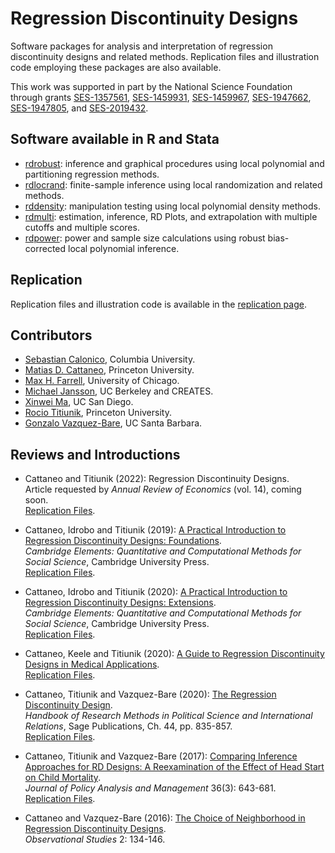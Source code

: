 # Regression Discontinuity Designs

Software packages for analysis and interpretation of regression discontinuity designs and related methods. Replication files and illustration code employing these packages are also available. 

This work was supported in part by the National Science Foundation through grants [SES-1357561](https://www.nsf.gov/awardsearch/showAward?AWD_ID=1357561), [SES-1459931](https://www.nsf.gov/awardsearch/showAward?AWD_ID=1459931), [SES-1459967](https://www.nsf.gov/awardsearch/showAward?AWD_ID=1459967), [SES-1947662](https://www.nsf.gov/awardsearch/showAward?AWD_ID=1947662), [SES-1947805](https://www.nsf.gov/awardsearch/showAward?AWD_ID=1947805), and [SES-2019432](https://www.nsf.gov/awardsearch/showAward?AWD_ID=2019432).

## Software available in R and Stata

- [rdrobust](https://github.com/rdpackages/rdrobust): inference and graphical procedures using local polynomial and partitioning regression methods.
- [rdlocrand](https://github.com/rdpackages/rdlocrand): finite-sample inference using local randomization and related methods.
- [rddensity](https://github.com/rdpackages/rddensity): manipulation testing using local polynomial density methods.
- [rdmulti](https://github.com/rdpackages/rdmulti): estimation, inference, RD Plots, and extrapolation with multiple cutoffs and multiple scores.
- [rdpower](https://github.com/rdpackages/rdpower): power and sample size calculations using robust bias-corrected local polynomial inference.

## Replication

Replication files and illustration code is available in the [replication page]().

## Contributors

- [Sebastian Calonico](https://sites.google.com/site/scalonico), Columbia University.
- [Matias D. Cattaneo](https://cattaneo.princeton.edu), Princeton University.
- [Max H. Farrell](https://maxhfarrell.com/), University of Chicago.
- [Michael Jansson](http://www.econ.berkeley.edu/~mjansson/index.html), UC Berkeley and CREATES.
- [Xinwei Ma](https://sites.google.com/view/xinweima), UC San Diego.
- [Rocio Titiunik](https://scholar.princeton.edu/titiunik), Princeton University.
- [Gonzalo Vazquez-Bare](https://sites.google.com/site/gvazquezbare), UC Santa Barbara.

## Reviews and Introductions

- Cattaneo and Titiunik (2022): Regression Discontinuity Designs.<br>
Article requested by <i>Annual Review of Economics</i> (vol. 14), coming soon.<br>
[Replication Files](https://github.com/rdpackages/replication).

- Cattaneo, Idrobo and Titiunik (2019): [A Practical Introduction to Regression Discontinuity Designs: Foundations]().<br>
_Cambridge Elements: Quantitative and Computational Methods for Social Science_, Cambridge University Press.<br>
[Replication Files](https://github.com/rdpackages/replication).

- Cattaneo, Idrobo and Titiunik (2020): [A Practical Introduction to Regression Discontinuity Designs: Extensions](https://rdpackages.github.io/references/Cattaneo-Idrobo-Titiunik_2018_CUP-Vol2.pdf).<br>
_Cambridge Elements: Quantitative and Computational Methods for Social Science_, Cambridge University Press.<br>
[Replication Files](https://github.com/rdpackages/replication).

- Cattaneo, Keele and Titiunik (2020): [A Guide to Regression Discontinuity Designs in Medical Applications]().<br>
[Replication Files](https://github.com/rdpackages/replication).

- Cattaneo, Titiunik and Vazquez-Bare (2020): [The Regression Discontinuity Design]().<br>
_Handbook of Research Methods in Political Science and International Relations_, Sage Publications, Ch. 44, pp. 835-857.<br>
[Replication Files](https://github.com/rdpackages/replication).

- Cattaneo, Titiunik and Vazquez-Bare (2017): [Comparing Inference Approaches for RD Designs: A Reexamination of the Effect of Head Start on Child Mortality](https://rdpackages.github.io/references/Cattaneo-Titiunik-VazquezBare_2017_JPAM.pdf).<br>
_Journal of Policy Analysis and Management_ 36(3): 643-681.<br>
[Replication Files](https://github.com/rdpackages/replication).

- Cattaneo and Vazquez-Bare (2016): [The Choice of Neighborhood in Regression Discontinuity Designs](https://rdpackages.github.io/references/Cattaneo-VazquezBare_2016_ObsStud.pdf).<br>
_Observational Studies_ 2: 134-146.

<br>
<br>

